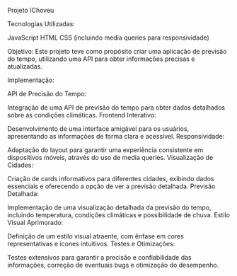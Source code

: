 Projeto IChoveu

Tecnologias Utilizadas:

JavaScript
HTML
CSS (incluindo media queries para responsividade)

Objetivo:
Este projeto teve como propósito criar uma aplicação de previsão do tempo, utilizando uma API para obter informações precisas e atualizadas.

Implementação:

API de Precisão do Tempo:

Integração de uma API de previsão do tempo para obter dados detalhados sobre as condições climáticas.
Frontend Interativo:

Desenvolvimento de uma interface amigável para os usuários, apresentando as informações de forma clara e acessível.
Responsividade:

Adaptação do layout para garantir uma experiência consistente em dispositivos móveis, através do uso de media queries.
Visualização de Cidades:

Criação de cards informativos para diferentes cidades, exibindo dados essenciais e oferecendo a opção de ver a previsão detalhada.
Previsão Detalhada:

Implementação de uma visualização detalhada da previsão do tempo, incluindo temperatura, condições climáticas e possibilidade de chuva.
Estilo Visual Aprimorado:

Definição de um estilo visual atraente, com ênfase em cores representativas e ícones intuitivos.
Testes e Otimizações:

Testes extensivos para garantir a precisão e confiabilidade das informações, correção de eventuais bugs e otimização do desempenho.
